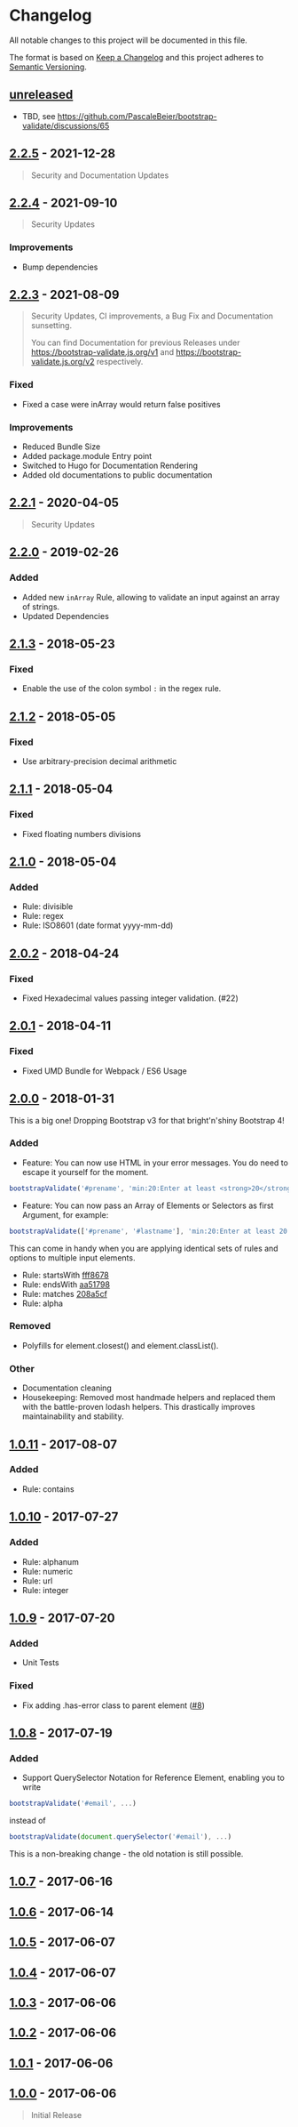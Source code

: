 # Changelog
All notable changes to this project will be documented in this file.

The format is based on [Keep a Changelog](http://keepachangelog.com/en/1.0.0/)
and this project adheres to [Semantic Versioning](http://semver.org/spec/v2.0.0.html).

## [unreleased]

- TBD, see <https://github.com/PascaleBeier/bootstrap-validate/discussions/65>

## [2.2.5] - 2021-12-28

> Security and Documentation Updates

## [2.2.4] - 2021-09-10

> Security Updates

### Improvements

- Bump dependencies

## [2.2.3] - 2021-08-09

> Security Updates, CI improvements, a Bug Fix and Documentation sunsetting.
>
> You can find Documentation for previous Releases under
> <https://bootstrap-validate.js.org/v1> and
> <https://bootstrap-validate.js.org/v2> respectively.

### Fixed

- Fixed a case were inArray would return false positives

### Improvements

- Reduced Bundle Size
- Added package.module Entry point
- Switched to Hugo for Documentation Rendering
- Added old documentations to public documentation

## [2.2.1] - 2020-04-05

> Security Updates

## [2.2.0] - 2019-02-26

### Added

- Added new `inArray` Rule, allowing to validate an input against an array of strings.
- Updated Dependencies

## [2.1.3] - 2018-05-23

### Fixed

- Enable the use of the colon symbol `:` in the regex rule.

## [2.1.2] - 2018-05-05

### Fixed

- Use arbitrary-precision decimal arithmetic

## [2.1.1] - 2018-05-04

### Fixed

- Fixed floating numbers divisions

## [2.1.0] - 2018-05-04

### Added

- Rule: divisible
- Rule: regex
- Rule: ISO8601 (date format yyyy-mm-dd)

## [2.0.2] - 2018-04-24

### Fixed

- Fixed Hexadecimal values passing integer validation. (#22)

## [2.0.1] - 2018-04-11

### Fixed

- Fixed UMD Bundle for Webpack / ES6 Usage

## [2.0.0] - 2018-01-31

This is a big one! Dropping Bootstrap v3 for that bright'n'shiny Bootstrap 4!

### Added

- Feature: You can now use HTML in your error messages. You do need to escape it yourself for the moment.

```javascript
bootstrapValidate('#prename', 'min:20:Enter at least <strong>20</strong> characters.');
```

- Feature: You can now pass an Array of Elements or Selectors as first Argument, for example:

```javascript
bootstrapValidate(['#prename', '#lastname'], 'min:20:Enter at least 20 characters!');
```

This can come in handy when you are applying identical sets of rules and options to multiple input elements.

- Rule: startsWith [fff8678](https://github.com/PascaleBeier/bootstrap-validate/commit/fff867887914a97876ae66c0b4867d46c17a02b6)
- Rule: endsWith [aa51798](https://github.com/PascaleBeier/bootstrap-validate/commit/aa51798fd7702183c683021a60fb8705e0306d2b)
- Rule: matches [208a5cf](https://github.com/PascaleBeier/bootstrap-validate/commit/208a5cf7ab17add9da153addcdcf90eefb9529be)
- Rule: alpha

### Removed

- Polyfills for element.closest() and element.classList().

### Other

- Documentation cleaning
- Housekeeping: Removed most handmade helpers and replaced them with the battle-proven lodash helpers. This drastically improves maintainability and stability.

## [1.0.11] - 2017-08-07

### Added

- Rule: contains

## [1.0.10] - 2017-07-27

### Added

- Rule: alphanum
- Rule: numeric
- Rule: url
- Rule: integer

## [1.0.9] - 2017-07-20

### Added

- Unit Tests

### Fixed

- Fix adding .has-error class to parent element ([#8](https://github.com/PascaleBeier/bootstrap-validate/issues/8))

## [1.0.8] - 2017-07-19

### Added

- Support QuerySelector Notation for Reference Element, enabling you to write

```js
bootstrapValidate('#email', ...)
```

instead of

```js
bootstrapValidate(document.querySelector('#email'), ...)
```

This is a non-breaking change - the old notation is still possible.


## [1.0.7] - 2017-06-16

## [1.0.6] - 2017-06-14

## [1.0.5] - 2017-06-07

## [1.0.4] - 2017-06-07

## [1.0.3] - 2017-06-06

## [1.0.2] - 2017-06-06

## [1.0.1] - 2017-06-06

## [1.0.0] - 2017-06-06

> Initial Release

[unreleased]: https://github.com/PascaleBeier/bootstrap-validate/compare/v2.2.5...HEAD
[2.2.5]: https://github.com/PascaleBeier/bootstrap-validate/compare/v2.2.4...v2.2.5
[2.2.4]: https://github.com/PascaleBeier/bootstrap-validate/compare/v2.2.3...v2.2.4
[2.2.3]: https://github.com/PascaleBeier/bootstrap-validate/compare/v2.2.2...v2.2.3
[2.2.2]: https://github.com/PascaleBeier/bootstrap-validate/compare/v2.2.1...v2.2.2
[2.2.1]: https://github.com/PascaleBeier/bootstrap-validate/compare/v2.2.0...v2.2.1
[2.2.0]: https://github.com/PascaleBeier/bootstrap-validate/compare/v2.1.3...v2.2.0
[2.1.3]: https://github.com/PascaleBeier/bootstrap-validate/compare/v2.1.2...v2.1.3
[2.1.2]: https://github.com/PascaleBeier/bootstrap-validate/compare/v2.1.1...v2.1.2
[2.1.1]: https://github.com/PascaleBeier/bootstrap-validate/compare/v2.1.0...v2.1.1
[2.1.0]: https://github.com/PascaleBeier/bootstrap-validate/compare/v2.0.2...v2.1.0
[2.0.2]: https://github.com/PascaleBeier/bootstrap-validate/compare/v2.0.1...v2.0.2
[2.0.1]: https://github.com/PascaleBeier/bootstrap-validate/compare/v2.0.0...v2.0.1
[2.0.0]: https://github.com/PascaleBeier/bootstrap-validate/compare/1.0.11...v2.0.0
[1.0.11]: https://github.com/PascaleBeier/bootstrap-validate/compare/1.0.10...1.0.11
[1.0.10]: https://github.com/PascaleBeier/bootstrap-validate/compare/1.0.9...1.0.10
[1.0.9]: https://github.com/PascaleBeier/bootstrap-validate/compare/1.0.8...1.0.9
[1.0.8]: https://github.com/PascaleBeier/bootstrap-validate/compare/1.0.7...1.0.8
[1.0.7]: https://github.com/PascaleBeier/bootstrap-validate/compare/1.0.6...1.0.7
[1.0.6]: https://github.com/PascaleBeier/bootstrap-validate/compare/1.0.5...1.0.6
[1.0.5]: https://github.com/PascaleBeier/bootstrap-validate/compare/1.0.4...1.0.5
[1.0.4]: https://github.com/PascaleBeier/bootstrap-validate/compare/1.0.3...1.0.4
[1.0.3]: https://github.com/PascaleBeier/bootstrap-validate/compare/1.0.2...1.0.3
[1.0.2]: https://github.com/PascaleBeier/bootstrap-validate/compare/1.0.1...1.0.2
[1.0.1]: https://github.com/PascaleBeier/bootstrap-validate/compare/1.0.0...1.0.1
[1.0.0]: https://github.com/PascaleBeier/bootstrap-validate/commit/aa4fbffa625dc389292cc1246bd04573f9371e93

